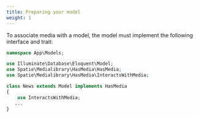 ```yaml
---
title: Preparing your model
weight: 1
---
```


To associate media with a model, the model must implement the following interface and trait:

```php
namespace App\Models;

use Illuminate\Database\Eloquent\Model;
use Spatie\Medialibrary\HasMedia\HasMedia;
use Spatie\Medialibrary\HasMedia\InteractsWithMedia;

class News extends Model implements HasMedia
{
    use InteractsWithMedia;
   ...
}
```
